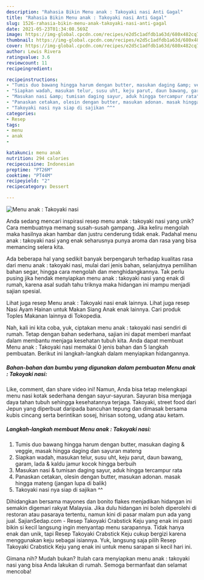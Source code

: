 ```yaml
---
description: "Rahasia Bikin Menu anak : Takoyaki nasi Anti Gagal"
title: "Rahasia Bikin Menu anak : Takoyaki nasi Anti Gagal"
slug: 1526-rahasia-bikin-menu-anak-takoyaki-nasi-anti-gagal
date: 2021-05-23T01:34:08.569Z
image: https://img-global.cpcdn.com/recipes/e2d5c1adfdb1a63d/680x482cq70/menu-anak-takoyaki-nasi-foto-resep-utama.jpg
thumbnail: https://img-global.cpcdn.com/recipes/e2d5c1adfdb1a63d/680x482cq70/menu-anak-takoyaki-nasi-foto-resep-utama.jpg
cover: https://img-global.cpcdn.com/recipes/e2d5c1adfdb1a63d/680x482cq70/menu-anak-takoyaki-nasi-foto-resep-utama.jpg
author: Lewis Rivera
ratingvalue: 3.6
reviewcount: 11
recipeingredient:

recipeinstructions:
- "Tumis duo bawang hingga harum dengan butter, masukan daging &amp; veggie, masak hingga daging dan sayuran mateng"
- "Siapkan wadah, masukan telur, susu uht, keju parut, daun bawang, garam, lada &amp; kaldu jamur kocok hingga berbuih"
- "Masukan nasi &amp; tumisan daging sayur, aduk hingga tercampur rata"
- "Panaskan cetakan, olesin dengan butter, masukan adonan. masak hingga mateng (jangan lupa di balik)"
- "Takoyaki nasi nya siap di sajikan ^^"
categories:
- Resep
tags:
- menu
- anak
- 

katakunci: menu anak  
nutrition: 294 calories
recipecuisine: Indonesian
preptime: "PT26M"
cooktime: "PT44M"
recipeyield: "2"
recipecategory: Dessert

---
```



![Menu anak : Takoyaki nasi](https://img-global.cpcdn.com/recipes/e2d5c1adfdb1a63d/680x482cq70/menu-anak-takoyaki-nasi-foto-resep-utama.jpg)

Anda sedang mencari inspirasi resep menu anak : takoyaki nasi yang unik? Cara membuatnya memang susah-susah gampang. Jika keliru mengolah maka hasilnya akan hambar dan justru cenderung tidak enak. Padahal menu anak : takoyaki nasi yang enak seharusnya punya aroma dan rasa yang bisa memancing selera kita.

Ada beberapa hal yang sedikit banyak berpengaruh terhadap kualitas rasa dari menu anak : takoyaki nasi, mulai dari jenis bahan, selanjutnya pemilihan bahan segar, hingga cara mengolah dan menghidangkannya. Tak perlu pusing jika hendak menyiapkan menu anak : takoyaki nasi yang enak di rumah, karena asal sudah tahu triknya maka hidangan ini mampu menjadi sajian spesial.

Lihat juga resep Menu anak : Takoyaki nasi enak lainnya. Lihat juga resep Nasi Ayam Hainan untuk Makan Siang Anak enak lainnya. Cari produk Toples Makanan lainnya di Tokopedia.


Nah, kali ini kita coba, yuk, ciptakan menu anak : takoyaki nasi sendiri di rumah. Tetap dengan bahan sederhana, sajian ini dapat memberi manfaat dalam membantu menjaga kesehatan tubuh kita. Anda dapat membuat Menu anak : Takoyaki nasi memakai 0 jenis bahan dan 5 langkah pembuatan. Berikut ini langkah-langkah dalam menyiapkan hidangannya.

<!--inarticleads1-->

##### Bahan-bahan dan bumbu yang digunakan dalam pembuatan Menu anak : Takoyaki nasi:



Like, comment, dan share video ini! Namun, Anda bisa tetap melengkapi menu nasi kotak sederhana dengan sayur-sayuran. Sayuran bisa menjaga daya tahan tubuh sehingga kesehatannya terjaga. Takoyaki, street food dari Jepun yang diperbuat daripada bancuhan tepung dan dimasak bersama kubis cincang serta berintikan sosej, hirisan sotong, udang atau ketam. 

<!--inarticleads2-->

##### Langkah-langkah membuat Menu anak : Takoyaki nasi:

1. Tumis duo bawang hingga harum dengan butter, masukan daging &amp; veggie, masak hingga daging dan sayuran mateng
1. Siapkan wadah, masukan telur, susu uht, keju parut, daun bawang, garam, lada &amp; kaldu jamur kocok hingga berbuih
1. Masukan nasi &amp; tumisan daging sayur, aduk hingga tercampur rata
1. Panaskan cetakan, olesin dengan butter, masukan adonan. masak hingga mateng (jangan lupa di balik)
1. Takoyaki nasi nya siap di sajikan ^^


Dihidangkan bersama mayones dan bonito flakes menjadikan hidangan ini semakin digemari rakyat Malaysia. Jika dulu hidangan ini boleh diperolehi di restoran atau pasaraya tertentu, namun kini di pasar malam pun ada yang jual. SajianSedap.com - Resep Takoyaki Crabstick Keju yang enak ini pasti bikin si kecil langsung ingin menyantap menu sarapannya. Tidak hanya enak dan unik, tapi Resep Takoyaki Crabstick Keju cukup bergizi karena menggunakan keju sebagai isiannya. Yuk, langsung saja pilih Resep Takoyaki Crabstick Keju yang enak ini untuk menu sarapan si kecil hari ini. 

Gimana nih? Mudah bukan? Itulah cara menyiapkan menu anak : takoyaki nasi yang bisa Anda lakukan di rumah. Semoga bermanfaat dan selamat mencoba!
